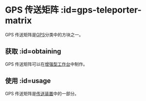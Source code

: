 # GPS 传送矩阵 :id=gps-teleporter-matrix

GPS 传送矩阵是[GPS](/GPS)分类中的方块之一。

## 获取 :id=obtaining

GPS 传送矩阵可以在[增强型工作台](/Enhanced-Crafting-Table)中制作。

## 使用 :id=usage

GPS 传送矩阵是[传送装置](/Teleporter)中的一部分。
